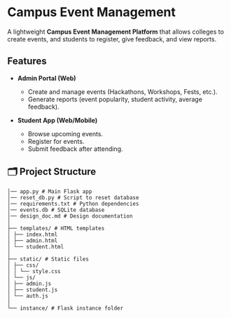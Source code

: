 # Campus Event Management

A lightweight **Campus Event Management Platform** that allows colleges to create events, and students to register, give feedback, and view reports.


## Features

- **Admin Portal (Web)**  
  - Create and manage events (Hackathons, Workshops, Fests, etc.).  
  - Generate reports (event popularity, student activity, average feedback).  

- **Student App (Web/Mobile)**  
  - Browse upcoming events.  
  - Register for events.  
  - Submit feedback after attending.  


## 🗂️ Project Structure
```CAMPUS_MANAGEMENT_EVENT/
│── app.py # Main Flask app
│── reset_db.py # Script to reset database
│── requirements.txt # Python dependencies
│── events.db # SQLite database
│── design_doc.md # Design documentation
│
├── templates/ # HTML templates
│ ├── index.html
│ ├── admin.html
│ └── student.html
│
├── static/ # Static files
│ ├── css/
│ │ └── style.css
│ └── js/
│ ├── admin.js
│ ├── student.js
│ └── auth.js
│
└── instance/ # Flask instance folder
